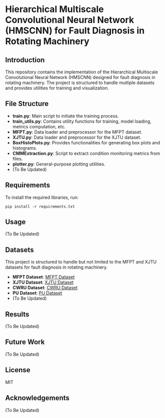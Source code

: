 # Hierarchical Multiscale Convolutional Neural Network (HMSCNN) for Fault Diagnosis in Rotating Machinery

## Introduction
This repository contains the implementation of the Hierarchical Multiscale Convolutional Neural Network (HMSCNN) designed for fault diagnosis in rotating machinery. The project is structured to handle multiple datasets and provides utilities for training and visualization.

## File Structure
- **train.py**: Main script to initiate the training process.
- **train_utils.py**: Contains utility functions for training, model loading, metrics computation, etc.
- **MFPT.py**: Data loader and preprocessor for the MFPT dataset.
- **XJTU.py**: Data loader and preprocessor for the XJTU dataset.
- **BoxHistoPlots.py**: Provides functionalities for generating box plots and histograms.
- **CMMExtraction.py**: Script to extract condition monitoring metrics from files.
- **plotter.py**: General-purpose plotting utilities.
- (To Be Updated)

## Requirements
To install the required libraries, run:
```
pip install -r requirements.txt
```

## Usage
(To Be Updated)

## Datasets
This project is structured to handle but not limited to the MFPT and XJTU datasets for fault diagnosis in rotating machinery.

- **MFPT Dataset**: [MFPT Dataset](https://www.mfpt.org/fault-data-sets/)
- **XJTU Dataset**: [XJTU Dataset](https://biaowang.tech/xjtu-sy-bearing-datasets/)
- **CWRU Dataset**: [CWRU Dataset](https://engineering.case.edu/bearingdatacenter/download-data-file)
- **PU Dataset**: [PU Dataset](https://mb.uni-paderborn.de/en/kat/main-research/datacenter/bearing-datacenter/data-sets-and-download)
- (To Be Updated)

## Results
(To Be Updated)

## Future Work
(To Be Updated)

## License
MIT

## Acknowledgements
(To Be Updated)

